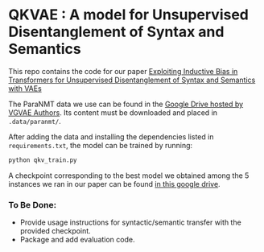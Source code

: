 # QKVAE : A model for Unsupervised Disentanglement of Syntax and Semantics
This repo contains the code for our paper [Exploiting Inductive Bias in Transformers for Unsupervised Disentanglement
 of Syntax and Semantics with VAEs](https://arxiv.org/abs/2205.05943)
 
 The ParaNMT data we use can be found in the [Google Drive hosted by VGVAE Authors](https://drive.google.com/drive/folders/1HHDlUT_-WpedL6zNYpcN94cLwed_yyrP).
 Its content must be downloaded and placed in ```.data/paranmt/```.
 
 After adding the data and installing the dependencies listed in ``requirements.txt``,
 the model can be trained by running:
 ```bash
python qkv_train.py
```
A checkpoint corresponding to the best model we obtained among the 5 instances we ran 
in our paper can be found [in this google drive](https://drive.google.com/file/d/1LEBovmLN3kkHNE7Z_nk5IACMxhyk5-G4/view?usp=sharing).
 
 
 ### To Be Done:
 - Provide usage instructions for syntactic/semantic transfer with the provided
   checkpoint.
 - Package and add evaluation code.